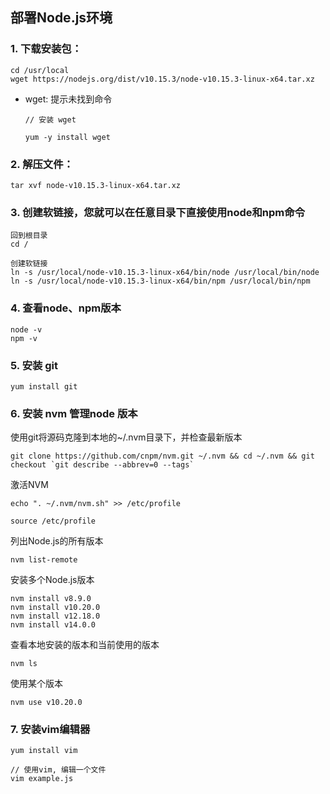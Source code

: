 ## 部署Node.js环境

### 1. 下载安装包：

```
cd /usr/local
wget https://nodejs.org/dist/v10.15.3/node-v10.15.3-linux-x64.tar.xz
```
- wget: 提示未找到命令

    ```
    // 安装 wget

    yum -y install wget
    ```

### 2. 解压文件：

```
tar xvf node-v10.15.3-linux-x64.tar.xz
```

### 3. 创建软链接，您就可以在任意目录下直接使用node和npm命令

```
回到根目录
cd / 

创建软链接
ln -s /usr/local/node-v10.15.3-linux-x64/bin/node /usr/local/bin/node
ln -s /usr/local/node-v10.15.3-linux-x64/bin/npm /usr/local/bin/npm
```

### 4. 查看node、npm版本

```
node -v
npm -v
```

### 5. 安装 git

```
yum install git
```

### 6. 安装 nvm 管理node 版本

使用git将源码克隆到本地的~/.nvm目录下，并检查最新版本
```
git clone https://github.com/cnpm/nvm.git ~/.nvm && cd ~/.nvm && git checkout `git describe --abbrev=0 --tags`
```

激活NVM
```
echo ". ~/.nvm/nvm.sh" >> /etc/profile

source /etc/profile
```

列出Node.js的所有版本
```
nvm list-remote
```

安装多个Node.js版本
```
nvm install v8.9.0
nvm install v10.20.0
nvm install v12.18.0
nvm install v14.0.0
```

查看本地安装的版本和当前使用的版本
```
nvm ls
```

使用某个版本
```
nvm use v10.20.0
```

### 7. 安装vim编辑器

```
yum install vim

// 使用vim, 编辑一个文件
vim example.js
```
